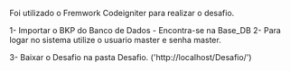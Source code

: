 Foi utilizado o Fremwork Codeigniter para realizar o desafio.

1- Importar o BKP do Banco de Dados
	- Encontra-se na Base_DB
2- Para logar no sistema utilize o usuario master e senha master.

3- Baixar o Desafio na pasta Desafio. ('http://localhost/Desafio/')


